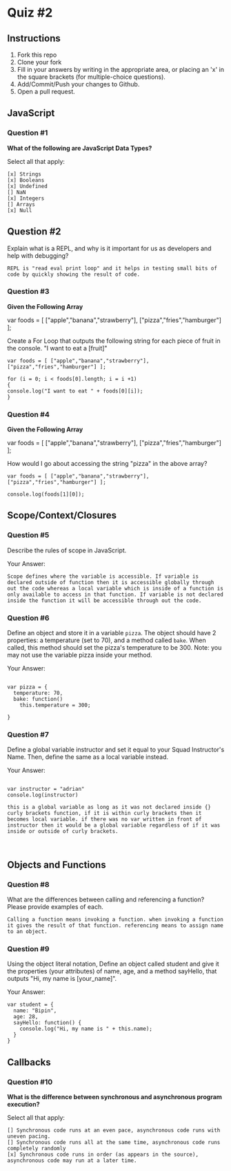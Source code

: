 # Quiz #2

## Instructions

1. Fork this repo
2. Clone your fork
3. Fill in your answers by writing in the appropriate area, or placing an 'x' in
the square brackets (for multiple-choice questions).
4. Add/Commit/Push your changes to Github.
5. Open a pull request.

## JavaScript

### Question #1

**What of the following are JavaScript Data Types?**

Select all that apply:
```
[x] Strings
[x] Booleans
[x] Undefined
[] NaN
[x] Integers
[] Arrays
[x] Null
```

## Question #2

Explain what is a REPL, and why is it important for us as developers and help with debugging?

```
REPL is "read eval print loop" and it helps in testing small bits of code by quickly showing the result of code.
```
### Question #3

**Given the Following Array**

var foods = [ ["apple","banana","strawberry"], ["pizza","fries","hamburger"] ];

Create a For Loop that outputs the following string for each piece of fruit in the console. "I want to eat a [fruit]"

```
var foods = [ ["apple","banana","strawberry"], ["pizza","fries","hamburger"] ];

for (i = 0; i < foods[0].length; i = i +1)
{
console.log("I want to eat " + foods[0][i]);
}
```
### Question #4

**Given the Following Array**

var foods = [ ["apple","banana","strawberry"], ["pizza","fries","hamburger"] ];

How would I go about accessing the string "pizza" in the above array?

```
var foods = [ ["apple","banana","strawberry"], ["pizza","fries","hamburger"] ];

console.log(foods[1][0]);
```

## Scope/Context/Closures

### Question #5

Describe the rules of scope in JavaScript.

Your Answer:
```
Scope defines where the variable is accessible. If variable is declared outside of function then it is accessible globally through out the code whereas a local variable which is inside of a function is only available to access in that function. If variable is not declared inside the function it will be accessible through out the code.
```

### Question #6

Define an object and store it in a variable `pizza`. The object should have 2
properties: a temperature (set to 70), and a method called `bake`. When called,
this method should set the pizza's temperature to be 300. Note: you may not use
the variable pizza inside your method.

Your Answer:
```

var pizza = {
  temperature: 70,
  bake: function()
    this.temperature = 300;

}

```

### Question #7

Define a global variable instructor and set it equal to your Squad Instructor's Name. Then, define the same as a local variable instead.

Your Answer:
```

var instructor = "adrian"
console.log(instructor)

this is a global variable as long as it was not declared inside {} curly brackets function, if it is within curly brackets then it becomes local variable. if there was no var written in front of instructor then it would be a global variable regardless of if it was inside or outside of curly brackets.



```

## Objects and Functions

### Question #8

What are the differences between calling and referencing a function? Please provide examples of each.

```
Calling a function means invoking a function. when invoking a function it gives the result of that function. referencing means to assign name to an object.
```
### Question #9

Using the object literal notation, Define an object called student and give it the properties (your attributes) of name, age, and a method sayHello, that outputs "Hi, my name is [your_name]".

Your Answer:
```
var student = {
  name: "Bipin",
  age: 28,
  sayHello: function() {
    console.log("Hi, my name is " + this.name);
  }
}
```

## Callbacks

### Question #10

**What is the difference between synchronous and asynchronous program execution?**

Select all that apply:
```
[] Synchronous code runs at an even pace, asynchronous code runs with uneven pacing.
[] Synchronous code runs all at the same time, asynchronous code runs completely randomly
[x] Synchronous code runs in order (as appears in the source), asynchronous code may run at a later time.
```

